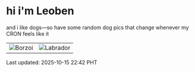 # hi i'm Leoben

and i like dogs—so have some random dog pics that change whenever my CRON feels like it

|  |  |
|--------|----------|
| ![Borzoi](https://random-dog-vercel.vercel.app/api/random-borzoi?v=1760539377) | ![Labrador](https://random-dog-vercel.vercel.app/api/random-labrador?v=1760539377) |

Last updated: 2025-10-15 22:42 PHT
